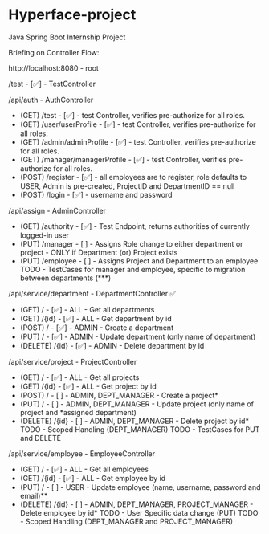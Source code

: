 # Hyperface-project
Java Spring Boot Internship Project

Briefing on Controller Flow:

http://localhost:8080   -   root

/test - [✅] - TestController

/api/auth - AuthController
- (GET) /test                   - [✅] - test Controller, verifies pre-authorize for all roles.
- (GET) /user/userProfile       - [✅] - test Controller, verifies pre-authorize for all roles.
- (GET) /admin/adminProfile     - [✅] - test Controller, verifies pre-authorize for all roles.
- (GET) /manager/managerProfile - [✅] - test Controller, verifies pre-authorize for all roles.
- (POST) /register              - [✅] - all employees are to register, role defaults to USER, Admin is pre-created, ProjectID and DepartmentID == null
- (POST) /login                 - [✅] - username and password

/api/assign - AdminController
- (GET) /authority - [✅] - Test Endpoint, returns authorities of currently logged-in user
- (PUT) /manager   - [ ] - Assigns Role change to either department or project - ONLY if Department (or) Project exists
- (PUT) /employee  - [ ] -  Assigns Project and Department to an employee
  TODO - TestCases for manager and employee, specific to migration between departments (***)

/api/service/department - DepartmentController ✅
- (GET) /        - [✅] - ALL - Get all departments
- (GET) /{id}    - [✅] - ALL - Get department by id
- (POST) /       - [✅] - ADMIN - Create a department
- (PUT) /        - [✅] - ADMIN - Update department (only name of department)
- (DELETE) /{id} - [✅] - ADMIN - Delete department by id

/api/service/project - ProjectController
- (GET) /        - [✅] - ALL - Get all projects
- (GET) /{id}    - [✅] - ALL - Get project by id
- (POST) /       - [ ] - ADMIN, DEPT_MANAGER - Create a project*
- (PUT) /        - [ ] - ADMIN, DEPT_MANAGER - Update project (only name of project and *assigned department)
- (DELETE) /{id} - [ ] - ADMIN, DEPT_MANAGER - Delete project by id*
  TODO - Scoped Handling (DEPT_MANAGER)
  TODO - TestCases for PUT and DELETE

/api/service/employee - EmployeeController
- (GET) /        - [✅] - ALL - Get all employees
- (GET) /{id}    - [✅] - ALL - Get employee by id
- (PUT) /        - [ ] - USER - Update employee (name, username, password and email)**
- (DELETE) /{id} - [ ] - ADMIN, DEPT_MANAGER, PROJECT_MANAGER - Delete employee by id*
  TODO - User Specific data change (PUT)
  TODO - Scoped Handling (DEPT_MANAGER and PROJECT_MANAGER)